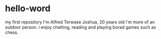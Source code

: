 # hello-word
my first repository 
I'm Alfred Terwase Joshua, 20 years old i'm more of an outdoor person. i enjoy chatting, reading and playing borad games such as chess. 
